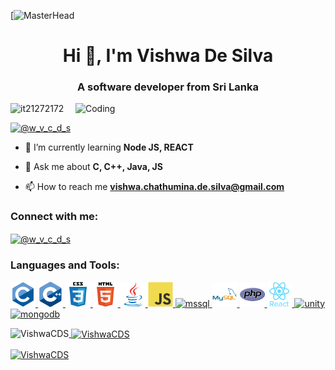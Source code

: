 [![MasterHead](https://miro.medium.com/max/1400/1*OxT7UjIwhklKE8d8SFyo7g.gif)
<h1 align="center">Hi 👋, I'm Vishwa De Silva</h1>
<h3 align="center">A software developer from Sri Lanka</h3>
<img align="right" alt="Coding" width="400" src="https://assets-global.website-files.com/6046919f8276b876330735e2/60519a8ad2a3d67e48d03816_cli.gif">

<p align="left"> <img src="https://komarev.com/ghpvc/?username=it21272172&label=Profile%20views&color=0e75b6&style=flat" alt="it21272172" /> </p>

<p align="left"> <a href="https://twitter.com/@w_v_c_d_s" target="blank"><img src="https://img.shields.io/twitter/follow/@w_v_c_d_s?logo=twitter&style=for-the-badge" alt="@w_v_c_d_s" /></a> </p>

- 🌱 I’m currently learning **Node JS, REACT**

- 💬 Ask me about **C, C++, Java, JS**

- 📫 How to reach me **vishwa.chathumina.de.silva@gmail.com**

<h3 align="left">Connect with me:</h3>
<p align="left">
<a href="https://twitter.com/@w_v_c_d_s" target="blank"><img align="center" src="https://raw.githubusercontent.com/rahuldkjain/github-profile-readme-generator/master/src/images/icons/Social/twitter.svg" alt="@w_v_c_d_s" height="30" width="40" /></a>
</p>

<h3 align="left">Languages and Tools:</h3>
<p align="left"> <a href="https://www.cprogramming.com/" target="_blank" rel="noreferrer"> <img src="https://raw.githubusercontent.com/devicons/devicon/master/icons/c/c-original.svg" alt="c" width="40" height="40"/> </a> <a href="https://www.w3schools.com/cpp/" target="_blank" rel="noreferrer"> <img src="https://raw.githubusercontent.com/devicons/devicon/master/icons/cplusplus/cplusplus-original.svg" alt="cplusplus" width="40" height="40"/> </a> <a href="https://www.w3schools.com/css/" target="_blank" rel="noreferrer"> <img src="https://raw.githubusercontent.com/devicons/devicon/master/icons/css3/css3-original-wordmark.svg" alt="css3" width="40" height="40"/> </a> <a href="https://www.w3.org/html/" target="_blank" rel="noreferrer"> <img src="https://raw.githubusercontent.com/devicons/devicon/master/icons/html5/html5-original-wordmark.svg" alt="html5" width="40" height="40"/> </a> <a href="https://www.java.com" target="_blank" rel="noreferrer"> <img src="https://raw.githubusercontent.com/devicons/devicon/master/icons/java/java-original.svg" alt="java" width="40" height="40"/> </a> <a href="https://developer.mozilla.org/en-US/docs/Web/JavaScript" target="_blank" rel="noreferrer"> <img src="https://raw.githubusercontent.com/devicons/devicon/master/icons/javascript/javascript-original.svg" alt="javascript" width="40" height="40"/> </a> <a href="https://www.microsoft.com/en-us/sql-server" target="_blank" rel="noreferrer"> <img src="https://www.svgrepo.com/show/303229/microsoft-sql-server-logo.svg" alt="mssql" width="40" height="40"/> </a> <a href="https://www.mysql.com/" target="_blank" rel="noreferrer"> <img src="https://raw.githubusercontent.com/devicons/devicon/master/icons/mysql/mysql-original-wordmark.svg" alt="mysql" width="40" height="40"/> </a> <a href="https://www.php.net" target="_blank" rel="noreferrer"> <img src="https://raw.githubusercontent.com/devicons/devicon/master/icons/php/php-original.svg" alt="php" width="40" height="40"/> </a> <a href="https://reactjs.org/" target="_blank" rel="noreferrer"> <img src="https://raw.githubusercontent.com/devicons/devicon/master/icons/react/react-original-wordmark.svg" alt="react" width="40" height="40"/> </a> <a href="https://unity.com/" target="_blank" rel="noreferrer"> <img src="https://www.vectorlogo.zone/logos/unity3d/unity3d-icon.svg" alt="unity" width="40" height="40"/> </a> <a href="https://www.mongodb.com/" target="_blank" rel="noreferrer"> <img src="https://www.vectorlogo.zone/util/preview.html?image=/logos/mongodb/mongodb-icon.svg" alt="mongodb" width="40" height="40"/> </p>

<p><img align="left" src="https://github-readme-stats.vercel.app/api/top-langs?username=VishwaCDS&show_icons=true&locale=en&layout=compact" alt="VishwaCDS" /></p>

<p>&nbsp;<img align="center" src="https://github-readme-stats.vercel.app/api?username=VishwaCDS&show_icons=true&locale=en" alt="VishwaCDS" /></p>

<p><img align="center" src="https://github-readme-streak-stats.herokuapp.com/?user=VishwaCDS" alt="VishwaCDS" /></p>
